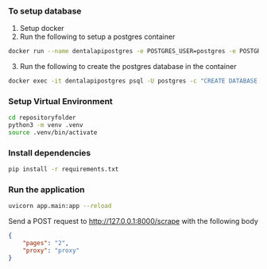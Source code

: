 
### To setup database
1. Setup docker
2. Run the following to setup a postgres container
``` sh 
docker run --name dentalapipostgres -e POSTGRES_USER=postgres -e POSTGRES_PASSWORD=mysecretpassword -p 5432:5432 postgres -c log_statement=all
```
3. Run the following to create the postgres database in the container
``` sh
docker exec -it dentalapipostgres psql -U postgres -c "CREATE DATABASE dentalapidb"
```

### Setup Virtual Environment
``` sh
cd repositoryfolder
python3 -m venv .venv
source .venv/bin/activate
```
### Install dependencies
``` sh
pip install -r requirements.txt
```

### Run the application
``` sh
uvicorn app.main:app --reload
```
Send a POST request to http://127.0.0.1:8000/scrape with the following body
``` json
{
    "pages": "2",
    "proxy": "proxy" 
}
```